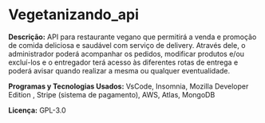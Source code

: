 # Vegetanizando_api

**Descrição:**
API para restaurante vegano que permitirá a venda e promoção de comida deliciosa e saudável com serviço de delivery. Através dele, o administrador poderá acompanhar os pedidos, modificar produtos e/ou excluí-los e o entregador terá acesso às diferentes rotas de entrega e poderá avisar quando realizar a mesma ou qualquer eventualidade.

**Programas y Tecnologias Usados:**
VsCode, Insomnia, Mozilla Developer Edition , Stripe (sistema de pagamento), AWS, Atlas, MongoDB

**Licença:**
GPL-3.0
